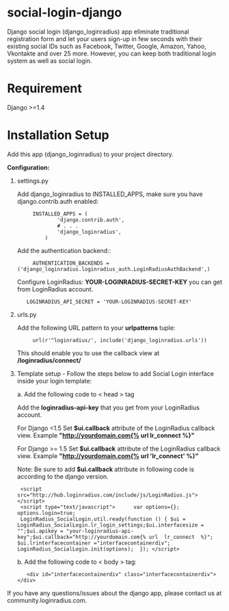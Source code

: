 social-login-django
==================

Django social login (django_loginradius) app eliminate traditional registration form and let your users sign-up in few seconds with their existing social IDs such as Facebook, Twitter, Google, Amazon, Yahoo, Vkontakte and over 25 more. However, you can keep both traditional login system as well as social login.

Requirement
===
Django >=1.4 

Installation Setup
===

Add this app (django_loginradius) to your project directory.

**Configuration:**

1. settings.py
  
    Add django_loginradius to INSTALLED_APPS, make sure you have django.contrib.auth enabled:
    
            INSTALLED_APPS = (
                    'django.contrib.auth',
                    # . . .
                    'django_loginradius',
                )
    
    Add the authentication backend::
    
            AUTHENTICATION_BACKENDS = ('django_loginradius.loginradius_auth.LoginRadiusAuthBackend',)
    
    Configure LoginRadius:
    **YOUR-LOGINRADIUS-SECRET-KEY** you can get from LoginRadius account.
            
          LOGINRADIUS_API_SECRET = 'YOUR-LOGINRADIUS-SECRET-KEY'

2. urls.py

    Add the following URL pattern to your **urlpatterns** tuple:
    
            url(r'^loginradius/', include('django_loginradius.urls'))
            
    This should enable you to use the callback view at **/loginradius/connect/**

3. Template setup - Follow the steps below to add Social Login interface inside your login template:

    a. Add the following code to < head > tag
    
      Add the **loginradius-api-key** that you get from your LoginRadius account.
      
      For Django <1.5
      Set  **$ui.callback** attribute of the LoginRadius callback view. Example **"http://yourdomain.com{% url  lr_connect %}"**
      
      For Django >= 1.5 
      Set  **$ui.callback** attribute of the LoginRadius callback view. Example **"http://yourdomain.com{% url  'lr_connect' %}"**
      
      Note: Be sure to add **$ui.callback** attribute in following code is according to the django version.
        
        <script src="http://hub.loginradius.com/include/js/LoginRadius.js"></script>
        <script type="text/javascript">      var options={};      options.login=true;       
        LoginRadius_SocialLogin.util.ready(function () { $ui = LoginRadius_SocialLogin.lr_login_settings;$ui.interfacesize = "";$ui.apikey = "your-loginradius-api-key";$ui.callback="http://yourdomain.com{% url  lr_connect  %}"; $ui.lrinterfacecontainer ="interfacecontainerdiv"; LoginRadius_SocialLogin.init(options);  }); </script>
    
    b. Add the following code to < body > tag:
    
          <div id="interfacecontainerdiv" class="interfacecontainerdiv"></div>

If you have any questions/issues about the django app, please contact us at community.loginradius.com.
